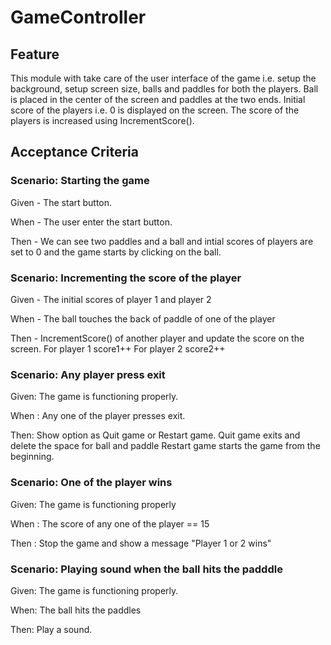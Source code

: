 # GameController

## Feature

This module with take care of the user interface of the game i.e.
setup the background, setup screen size, balls
and paddles for both the players.
Ball is placed in the center of the screen and paddles at the two ends.
Initial score of the players i.e. 0 is displayed on the screen.
The score of the players is increased using IncrementScore().

## Acceptance Criteria

### Scenario: Starting the game

 Given - The start button.

 When - The user enter the start button.

 Then - We can see two paddles and a ball
        and intial scores of players are set to 0
        and the game starts by clicking on the ball.

### Scenario: Incrementing the score of the player

 Given - The initial scores of player 1 and player 2

 When - The ball touches the back of paddle of one of the player

 Then - IncrementScore() of another player and update the score on the screen.
        For player 1 score1++
        For player 2 score2++

### Scenario: Any player press exit

 Given: The game is functioning properly.

 When : Any one of the player presses exit.

 Then: Show option as Quit game or Restart game.
       Quit game exits and delete the space for ball and paddle
       Restart game starts the game from the beginning.

### Scenario: One of the player wins

 Given: The game is functioning properly

 When : The score of any one of the player == 15

 Then : Stop the game and show a message "Player 1 or 2 wins"

### Scenario: Playing sound when the ball hits the padddle

 Given: The game is functioning properly.

 When: The ball hits the paddles

 Then: Play a sound.

